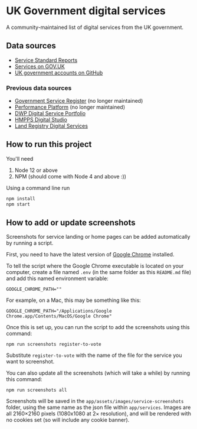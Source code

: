 # UK Government digital services

A community-maintained list of digital services from the UK government.

## Data sources

* [Service Standard Reports](https://www.gov.uk/service-standard-reports)
* [Services on GOV.UK](https://www.gov.uk/search/services)
* [UK government accounts on GitHub](https://government.github.com/community/#governments-uk-central)

### Previous data sources

* [Government Service Register](https://government-service.register.gov.uk) (no longer maintained)
* [Performance Platform](https://www.gov.uk/performance) (no longer maintained)
* [DWP Digital Service Portfolio](http://dwp-digital-services.herokuapp.com/)
* [HMPPS Digital Studio](https://github.com/noms-digital-studio/hmpps-portfolio)
* [Land Registry Digital Services](https://github.com/LandRegistry/lr-portfolio)

## How to run this project

You'll need
1. Node 12 or above
2. NPM (should come with Node 4 and above :))

Using a command line run

```bash
npm install
npm start
```

## How to add or update screenshots

Screenshots for service landing or home pages can be added automatically by running a script.

First, you need to have the latest version of [Google Chrome](https://www.google.com/chrome/) installed.

To tell the script where the Google Chrome executable is located on your computer, create a file named `.env` (in the same folder as this `README.md` file) and add this named environment variable:

`GOOGLE_CHROME_PATH=""`

For example, on a Mac, this may be something like this:

`GOOGLE_CHROME_PATH="/Applications/Google Chrome.app/Contents/MacOS/Google Chrome"`

Once this is set up, you can run the script to add the screenshots using this command:

`npm run screenshots register-to-vote`

Substitute `register-to-vote` with the name of the file for the service you want to screenshot.

You can also update all the screenshots (which will take a while) by running this command:

`npm run screenshots all`

Screenshots will be saved in the `app/assets/images/service-screenshots` folder, using the same name as the json file within `app/services`. Images are all 2160×2160 pixels (1080x1080 at 2× resolution), and will be rendered with no cookies set (so will include any cookie banner).


